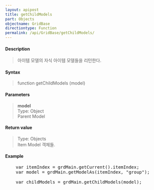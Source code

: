 ```yaml
---
layout: apipost
title: getChildModels
part: Objects
objectname: GridBase
directiontype: Function
permalink: /api/GridBase/getChildModels/
---
```



#### Description

> 아이템 모델의 자식 아이템 모델들을 리턴한다.  

#### Syntax

> function getChildModels (model)  

#### Parameters

> **model**  
> Type: Object  
> Parent Model  


#### Return value

> Type: Objects  
> Item Model 객체들.  


#### Example

<pre class="prettyprint">
	var itemIndex = grdMain.getCurrent().itemIndex;
	var model = grdMain.getModelAs(itemIndex, "group");
	
	var childModels = grdMain.getChildModels(model);
</pre>

